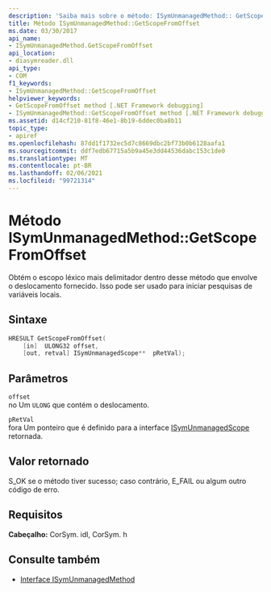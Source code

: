 ```yaml
---
description: 'Saiba mais sobre o método: ISymUnmanagedMethod:: GetScopeFromOffset'
title: Método ISymUnmanagedMethod::GetScopeFromOffset
ms.date: 03/30/2017
api_name:
- ISymUnmanagedMethod.GetScopeFromOffset
api_location:
- diasymreader.dll
api_type:
- COM
f1_keywords:
- ISymUnmanagedMethod::GetScopeFromOffset
helpviewer_keywords:
- GetScopeFromOffset method [.NET Framework debugging]
- ISymUnmanagedMethod::GetScopeFromOffset method [.NET Framework debugging]
ms.assetid: d14cf210-81f8-46e1-8b19-6ddec0ba8b11
topic_type:
- apiref
ms.openlocfilehash: 87dd1f1732ec5d7c8669dbc2bf73b0b6128aafa1
ms.sourcegitcommit: ddf7edb67715a5b9a45e3dd44536dabc153c1de0
ms.translationtype: MT
ms.contentlocale: pt-BR
ms.lasthandoff: 02/06/2021
ms.locfileid: "99721314"
---
```

# <a name="isymunmanagedmethodgetscopefromoffset-method"></a>Método ISymUnmanagedMethod::GetScopeFromOffset

Obtém o escopo léxico mais delimitador dentro desse método que envolve o deslocamento fornecido. Isso pode ser usado para iniciar pesquisas de variáveis locais.  
  
## <a name="syntax"></a>Sintaxe  
  
```cpp  
HRESULT GetScopeFromOffset(  
    [in]  ULONG32 offset,  
    [out, retval] ISymUnmanagedScope**  pRetVal);  
```  
  
## <a name="parameters"></a>Parâmetros  

 `offset`  
 no Um `ULONG` que contém o deslocamento.  
  
 `pRetVal`  
 fora Um ponteiro que é definido para a interface [ISymUnmanagedScope](isymunmanagedscope-interface.md) retornada.  
  
## <a name="return-value"></a>Valor retornado  

 S_OK se o método tiver sucesso; caso contrário, E_FAIL ou algum outro código de erro.  
  
## <a name="requirements"></a>Requisitos  

 **Cabeçalho:** CorSym. idl, CorSym. h  
  
## <a name="see-also"></a>Consulte também

- [Interface ISymUnmanagedMethod](isymunmanagedmethod-interface.md)
